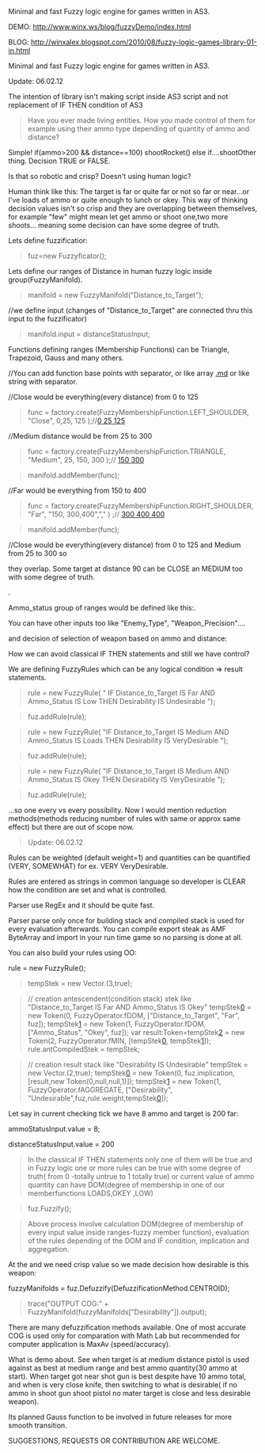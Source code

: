 Minimal and fast Fuzzy logic engine for games written in AS3.

DEMO:
http://www.winx.ws/blog/fuzzyDemo/index.html

BLOG:
http://winxalex.blogspot.com/2010/08/fuzzy-logic-games-library-01-in.html

Minimal and fast Fuzzy logic engine for games written in AS3.

Update: 06.02.12

The intention of library isn't making script inside AS3 script and not replacement of IF THEN condition of AS3

> Have you ever made living entities. How you made control of them for example using their ammo type depending of quantity of ammo and distance?

Simple! if(ammo&gt;200 &amp;&amp; distance==100) shootRocket() else if....shootOther thing. Decision TRUE or FALSE.

Is that so robotic and crisp? Doesn't using human logic?

Human think like this: The target is far or quite far or not so far or near...or I've loads of ammo or quite enough to lunch or okey. This way of thinking decision values isn't so crisp and they are overlapping between themselves, for example "few" might mean let get ammo or shoot one,two more shoots... meaning some decision can have some degree of truth.

Lets define fuzzificatior:

> fuz=new Fuzzyficator();

Lets define our ranges of Distance in human fuzzy logic inside group(FuzzyManifold).

> manifold = new FuzzyManifold("Distance\_to\_Target");

//we define input (changes of "Distance\_to\_Target" are connected thru this input to the fuzzificator)

> manifold.input = distanceStatusInput;



Functions defining ranges (Membership Functions) can be Triangle, Trapezoid, Gauss and many others.

//You can add function base points with separator, or like array [.md](.md) or like string with separator.

//Close would be everything(every distance) from 0 to 125

> func = factory.create(FuzzyMembershipFunction.LEFT\_SHOULDER, "Close", 0,25, 125 );//[0 25 125](0.md)

//Medium distance would be from 25 to 300

> func = factory.create(FuzzyMembershipFunction.TRIANGLE, "Medium", 25, 150, 300 );// [150 300](25.md)

> manifold.addMember(func);

//Far would be everything from 150 to 400

> func = factory.create(FuzzyMembershipFunction.RIGHT\_SHOULDER, "Far", "150, 300,400","," )  ;//  [300 400 400](150.md)

> manifold.addMember(func);

//Close would be everything(every distance) from 0 to 125 and Medium from 25 to 300 so

they overlap. Some target at distance 90 can be CLOSE an MEDIUM too with some degree of truth.

.

Ammo\_status group of ranges would be defined like this:.

You can have other inputs too like "Enemy\_Type", "Weapon\_Precision"....

and decision of selection of weapon based on ammo and distance:

How we can avoid classical IF THEN  statements  and still we have control?

We are defining FuzzyRules which can be any logical condition =&gt; result statements.

> rule = new FuzzyRule( " IF Distance\_to\_Target IS Far AND  Ammo\_Status IS Low THEN Desirability IS Undesirable ");

> fuz.addRule(rule);

> rule = new FuzzyRule( "IF Distance\_to\_Target IS Medium AND Ammo\_Status IS Loads THEN Desirability IS VeryDesirable ");

> fuz.addRule(rule);

> rule = new FuzzyRule( "IF Distance\_to\_Target IS Medium AND Ammo\_Status IS Okey THEN  Desirability IS VeryDesirable ");

> fuz.addRule(rule);

...so one every vs every possibility. Now I would mention reduction methods(methods reducing number of rules with same or approx same effect) but there are out of scope now.

> Update: 06.02.12

Rules  can be weighted (default weight=1)  and quantities can be quantified (VERY, SOMEWHAT) for ex. VERY VeryDesirable.

Rules are entered as strings in common language so developer is CLEAR how the condition are set and what is controlled.

Parser use RegEx and it should be quite fast.

Parser parse only once for building stack and compiled stack is used for every evaluation afterwards. You can compile export steak as AMF ByteArray and import in your run time game so no parsing is done at all.

You can also build your rules using OO:

rule = new FuzzyRule();

> tempStek = new Vector.(3,true);

> // creation antescendent(condition stack) stek like "Distance\_to\_Target IS Far AND Ammo\_Status IS Okey"
> tempStek[0](0.md) = new Token(0, FuzzyOperator.fDOM, ["Distance\_to\_Target", "Far", fuz]);
> tempStek[1](1.md) = new Token(1, FuzzyOperator.fDOM, ["Ammo\_Status", "Okey", fuz]);
> var result:Token=tempStek[2](2.md) = new Token(2, FuzzyOperator.fMIN, [tempStek[0](0.md), tempStek[1](1.md)]);
> rule.antCompiledStek = tempStek;

> // creation result stack like "Desirability IS Undesirable"
> tempStek = new Vector.(2,true);
> tempStek[0](0.md) = new Token(0, fuz.implication, [result,new Token(0,null,null,1)]);
> tempStek[1](1.md) = new Token(1, FuzzyOperator.fAGGREGATE, ["Desirability", "Undesirable",fuz,rule.weight,tempStek[0](0.md)]);

Let say in current checking tick we have 8 ammo and target is 200 far:

ammoStatusInput.value = 8;

distanceStatusInput.value = 200

> In the classical IF THEN statements only one of them will be true and in Fuzzy logic one or more rules can be true with some degree of truth( from 0 -totally untrue to 1 totally true) or current value of ammo quantity can have DOM(degree of membership in one of our memberfunctions LOADS,OKEY ,LOW)

> fuz.Fuzzify();

> Above process involve calculation DOM(degree of membership of every input value inside ranges-fuzzy member function), evaluation of the rules depending of the DOM and IF condition, implication and aggregation.

At the and we need crisp value so we made decision how desirable is this weapon:

fuzzyManifolds = fuz.Defuzzify(DefuzzificationMethod.CENTROID);



> trace("OUTPUT COG:" + FuzzyManifold(fuzzyManifolds["Desirability"]).output);

There are many defuzzification methods available. One of most accurate COG is used only for comparation with Math Lab but recommended for computer application is MaxAv (speed/accuracy).

What is demo about. See when target is at medium distance pistol is used against as best at medium range and best ammo quantity(30 ammo at start). When target got near shot gun is best despite have 10 ammo total, and when is very close knife, then switching to what is desirable( if no ammo in shoot gun shoot pistol no mater target is close and less desirable weapon).

Its planned Gauss function to be involved in future releases for more smooth transition.

SUGGESTIONS, REQUESTS OR CONTRIBUTION ARE WELCOME.


